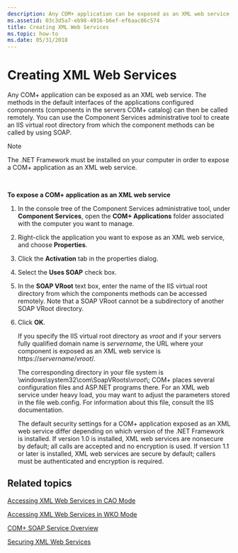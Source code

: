 ```yaml
---
description: Any COM+ application can be exposed as an XML web service.
ms.assetid: 03c3d5a7-eb98-4916-b6ef-ef6aac86c574
title: Creating XML Web Services
ms.topic: how-to
ms.date: 05/31/2018
---
```


# Creating XML Web Services

Any COM+ application can be exposed as an XML web service. The methods in the default interfaces of the applications configured components (components in the servers COM+ catalog) can then be called remotely. You can use the Component Services administrative tool to create an IIS virtual root directory from which the component methods can be called by using SOAP.

> [!Note]  
> The .NET Framework must be installed on your computer in order to expose a COM+ application as an XML web service.

 

**To expose a COM+ application as an XML web service**

1.  In the console tree of the Component Services administrative tool, under **Component Services**, open the **COM+ Applications** folder associated with the computer you want to manage.

2.  Right-click the application you want to expose as an XML web service, and choose **Properties**.

3.  Click the **Activation** tab in the properties dialog.

4.  Select the **Uses SOAP** check box.

5.  In the **SOAP VRoot** text box, enter the name of the IIS virtual root directory from which the components methods can be accessed remotely. Note that a SOAP VRoot cannot be a subdirectory of another SOAP VRoot directory.

6.  Click **OK**.

    If you specify the IIS virtual root directory as *vroot* and if your servers fully qualified domain name is *servername*, the URL where your component is exposed as an XML web service is https://*servername*/*vroot*/.

    The corresponding directory in your file system is \\windows\\system32\\com\\SoapVRoots\\*vroot*\\; COM+ places several configuration files and ASP.NET programs there. For an XML web service under heavy load, you may want to adjust the parameters stored in the file web.config. For information about this file, consult the IIS documentation.

    The default security settings for a COM+ application exposed as an XML web service differ depending on which version of the .NET Framework is installed. If version 1.0 is installed, XML web services are nonsecure by default; all calls are accepted and no encryption is used. If version 1.1 or later is installed, XML web services are secure by default; callers must be authenticated and encryption is required.

## Related topics

<dl> <dt>

[Accessing XML Web Services in CAO Mode](accessing-xml-web-services-in-cao-mode.md)
</dt> <dt>

[Accessing XML Web Services in WKO Mode](accessing-xml-web-services-in-wko-mode.md)
</dt> <dt>

[COM+ SOAP Service Overview](com--soap-service-overview.md)
</dt> <dt>

[Securing XML Web Services](securing-xml-web-services.md)
</dt> </dl>

 

 



